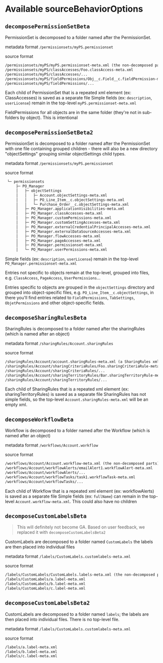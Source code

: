 # Available sourceBehaviorOptions

## `decomposePermissionSetBeta`

PermissionSet is decomposed to a folder named after the PermissionSet.

metadata format
`/permissionsets/myPS.permissionset`

source format

```txt
/permissionsets/myPS/myPS.permissionset-meta.xml (the non-decomposed parts)
/permissionsets/myPS/classAccesses/Foo.classAccess-meta.xml
/permissionsets/myPS/classAccesses/...
/permissionsets/myPS/fieldPermissions/Obj__c.Field__c.fieldPermission-meta.xml
/permissionsets/myPS/fieldPermissions/...
```

Each child of PermissionSet that is a repeated xml element (ex: ClassAccesses) is saved as a separate file
Simple fields (ex: `description`, `userLicense`) remain in the top-level `myPS.permissionset-meta.xml`

FieldPermissions for all objects are in the same folder (they're not in sub-folders by object). This is intentional

## `decomposePermissionSetBeta2`

PermissionSet is decomposed to a folder named after the PermissionSet with one file containing grouped children - there will also be a new directory "objectSettings" grouping similar objectSettings child types.

metadata format
`/permissionsets/myPS.permissionset`

source format

```txt
 └─ permissionsets
     ├─ PO_Manager
     │   ├─ objectSettings
     │   │   ├─ Account.objectSettings-meta.xml
     │   │   ├─ PO_Line_Item__c.objectSettings-meta.xml
     │   │   └─ Purchase_Order__c.objectSettings-meta.xml
     │   ├─ PO_Manager.applicationVisibilities-meta.xml
     │   ├─ PO_Manager.classAccesses-meta.xml
     │   ├─ PO_Manager.customPermissions-meta.xml
     │   ├─ PO_Manager.customSettingAccesses-meta.xml
     │   ├─ PO_Manager.externalCredentialPrincipalAccesses-meta.xml
     │   ├─ PO_Manager.externalDataSourceAccesses-meta.xml
     │   ├─ PO_Manager.flowAccesses-meta.xml
     │   ├─ PO_Manager.pageAccesses-meta.xml
     │   ├─ PO_Manager.permissionset-meta.xml
     │   └─ PO_Manager.userPermissions-meta.xml
```

Simple fields (ex: `description`, `userLicense`) remain in the top-level `PO_Manager.permissionset-meta.xml`

Entries not specific to objects remain at the top-level, grouped into files, e.g. `ClassAccess`, `PageAccess`, `UserPermissions`...

Entries specific to objects are grouped in the `objectSettings` directory and grouped into object-specific files, e.g. `PO_Line_Item__c.objectSettings`, in there you'll find entries related to `FieldPermissions`, `TabSettings`, `ObjetPermissions` and other object-specific fields.

## `decomposeSharingRulesBeta`

SharingRules is decomposed to a folder named after the sharingRules (which is named after an object)

metadata format
`/sharingRules/Account.sharingRules`

source format

```txt
/sharingRules/Account/account.sharingRules-meta.xml (a SharingRules xml node with no contents)
/sharingRules/Account/sharingCriteriaRules/Foo.sharingCriteriaRule-meta.xml
/sharingRules/Account/sharingCriteriaRules/...
/sharingRules/Account/sharingTerritoryRules/Bar.sharingTerritoryRule-meta.xml
/sharingRules/Account/sharingTerritoryRules/...
```

Each child of SharingRules that is a repeated xml element (ex: sharingTerritoryRules) is saved as a separate file
SharingRules has not simple fields, so the top-level `Account.sharingRules-meta.xml` will be an empty xml.

## `decomposeWorkflowBeta`

Workflow is decomposed to a folder named after the Workflow (which is named after an object)

metadata format
`/workflows/Account.workflow`

source format

```txt
/workflows/Account/Account.workflow-meta.xml (the non-decomposed parts)
/workflows/Account/workflowAlerts/emailAlert1.workflowAlert-meta.xml
/workflows/Account/workflowAlerts/...
/workflows/Account/workflowTasks/task1.workflowTask-meta.xml
/workflows/Account/workflowTasks/...
```

Each child of Workflow that is a repeated xml element (ex: workflowAlerts) is saved as a separate file
Simple fields (ex: `fullName`) can remain in the top-level `Account.workflow-meta.xml`. This could also have no children

## `decomposeCustomLabelsBeta`

> This will definitely not become GA. Based on user feedback, we replaced it with `decomposeCustomLabelsBeta2`

CustomLabels are decomposed to a folder named `CustomLabels` the labels are then placed into individual files

metadata format
`/labels/CustomLabels.customlabels-meta.xml`

source format

```txt
/labels/CustomLabels/CustomLabels.labels-meta.xml (the non-decomposed parts)
/labels/CustomLabels/a.label-meta.xml
/labels/CustomLabels/b.label-meta.xml
/labels/CustomLabels/c.label-meta.xml
```

## `decomposeCustomLabelsBeta2`

CustomLabels are decomposed to a folder named `labels`; the labels are then placed into individual files. There is no top-level file.

metadata format
`/labels/CustomLabels.customlabels-meta.xml`

source format

```txt
/labels/a.label-meta.xml
/labels/b.label-meta.xml
/labels/c.label-meta.xml
```
